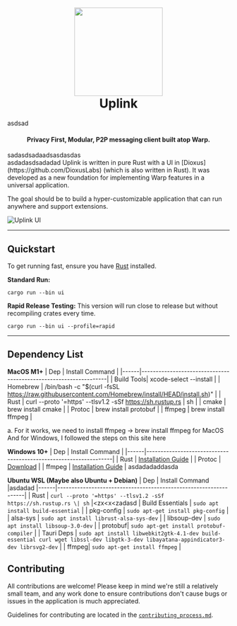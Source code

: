 <h1 align="center">
  <img src="ui/extra/images/logo.png" width=200 height=200/><br>
  Uplink
</h1>
asdsad
<h4 align="center">Privacy First, Modular, P2P messaging client built atop Warp.</h4>sadasdsadaadsasdasdas

<br/>
asdadasdsadadad
Uplink is written in pure Rust with a UI in [Dioxus](https://github.com/DioxusLabs) (which is also written in Rust). It was developed as a new foundation for implementing Warp features in a universal application.

The goal should be to build a hyper-customizable application that can run anywhere and support extensions.

![Uplink UI](https://i.imgur.com/X4AGeLz.png)

---

## Quickstart

To get running fast, ensure you have [Rust](https://www.rust-lang.org/tools/install) installed.


**Standard Run:**
```
cargo run --bin ui
```

**Rapid Release Testing:**
This version will run close to release but without recompiling crates every time.
```
cargo run --bin ui --profile=rapid
```

---


## Dependency List

**MacOS M1+**
| Dep  | Install Command                                                  |
|------|------------------------------------------------------------------|
| Build Tools| xcode-select --install |
| Homebrew | /bin/bash -c "\$(curl -fsSL https://raw.githubusercontent.com/Homebrew/install/HEAD/install.sh)" |
| Rust | curl --proto  '=https' --tlsv1.2 -sSf https://sh.rustup.rs | sh |
| cmake | brew install cmake |
| Protoc | brew install protobuf |
| ffmpeg | brew install ffmpeg |

a. For it works, we need to install ffmpeg -> brew install ffmpeg for MacOS
And for Windows, I followed the steps on this site here

**Windows 10+**
| Dep  | Install Command                                                  |
|------|------------------------------------------------------------------|
| Rust | [Installation Guide](https://www.rust-lang.org/tools/install) |
| Protoc | [Download](https://github.com/protocolbuffers/protobuf/releases/download/v22.asdsadadadd0/protoc-22.0-win64.zip) |
| ffmpeg | [Installation Guide](https://www.geeksforgeeks.org/how-to-install-ffmpeg-on-windows/) |
asdadadaddasda

**Ubuntu WSL (Maybe also Ubuntu + Debian)**
| Dep  | Install Command                                                  |asdadad
|------|------------------------------------------------------------------|
| Rust | `curl --proto '=https' --tlsv1.2 -sSf https://sh.rustup.rs \| sh` |<zx<x<zadasd
| Build Essentials | `sudo apt install build-essential` |
| pkg-config | `sudo apt-get install pkg-config` |
| alsa-sys | `sudo apt install librust-alsa-sys-dev` |
| libsoup-dev | `sudo apt install libsoup-3.0-dev` |
| protobuf| `sudo apt-get install protobuf-compiler` |
| Tauri Deps | `sudo apt install libwebkit2gtk-4.1-dev build-essential curl wget libssl-dev libgtk-3-dev libayatana-appindicator3-dev librsvg2-dev` |
| ffmpeg| `sudo apt-get install ffmpeg` |

## Contributing

All contributions are welcome! Please keep in mind we're still a relatively small team, and any work done to ensure contributions don't cause bugs or issues in the application is much appreciated.

Guidelines for contributing are located in the [`contributing_process.md`](docs/contributing_process.md).
